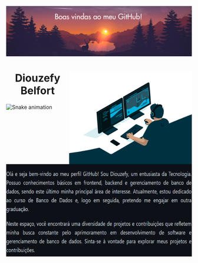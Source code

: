 <div>
  <img src="por-do-sol.png" >
</div>

<div>
  <img align="right" height="250" alt="coding-time" src="code.gif">
  <h1 align="center">Diouzefy Belfort</h1>
  <img align="left" height="250" alt="coding-time" src="bio1.png">
</div>

![Snake animation](https://github.com/LuigiGF/LuigiGF/blob/output/github-contribution-grid-snake.svg)

<!--
**diouzefybelfort/diouzefybelfort** is a ✨ _special_ ✨ repository because its `README.md` (this file) appears on your GitHub profile.

Here are some ideas to get you started:

- 🔭 I’m currently working on ...
- 🌱 I’m currently learning ...
- 👯 I’m looking to collaborate on ...
- 🤔 I’m looking for help with ...
- 💬 Ask me about ...
- 📫 How to reach me: ...
- 😄 Pronouns: ...
- ⚡ Fun fact: ...
-->
